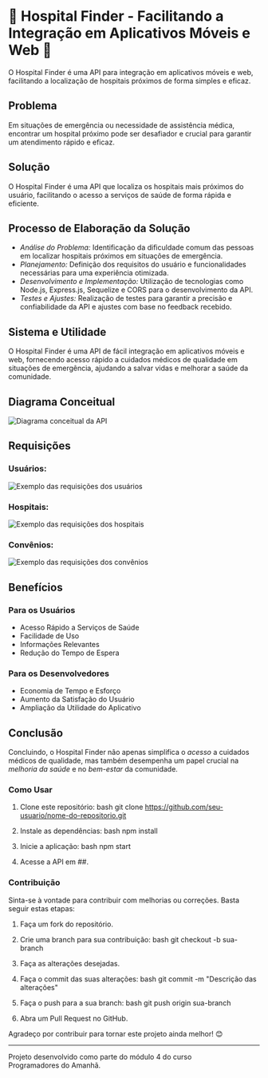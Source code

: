 # 🏥 Hospital Finder - Facilitando a Integração em Aplicativos Móveis e Web 🏥

O Hospital Finder é uma API para integração em aplicativos móveis e web, facilitando a localização de hospitais próximos de forma simples e eficaz.

## Problema
Em situações de emergência ou necessidade de assistência médica, encontrar um hospital próximo pode ser desafiador e crucial para garantir um atendimento rápido e eficaz.

## Solução
O Hospital Finder é uma API que localiza os hospitais mais próximos do usuário, facilitando o acesso a serviços de saúde de forma rápida e eficiente.

## Processo de Elaboração da Solução
- *Análise do Problema:* Identificação da dificuldade comum das pessoas em localizar hospitais próximos em situações de emergência.
- *Planejamento:* Definição dos requisitos do usuário e funcionalidades necessárias para uma experiência otimizada.
- *Desenvolvimento e Implementação:* Utilização de tecnologias como Node.js, Express.js, Sequelize e CORS para o desenvolvimento da API.
- *Testes e Ajustes:* Realização de testes para garantir a precisão e confiabilidade da API e ajustes com base no feedback recebido.

## Sistema e Utilidade
O Hospital Finder é uma API de fácil integração em aplicativos móveis e web, fornecendo acesso rápido a cuidados médicos de qualidade em situações de emergência, ajudando a salvar vidas e melhorar a saúde da comunidade.

## Diagrama Conceitual
![Diagrama conceitual da API](https://i.imgur.com/rdUKX00.png)

## Requisições
### Usuários:
![Exemplo das requisições dos usuários]()

### Hospitais:
![Exemplo das requisições dos hospitais]()

### Convênios:
![Exemplo das requisições dos convênios]()

## Benefícios
### Para os Usuários
- Acesso Rápido a Serviços de Saúde
- Facilidade de Uso
- Informações Relevantes
- Redução do Tempo de Espera

### Para os Desenvolvedores
- Economia de Tempo e Esforço
- Aumento da Satisfação do Usuário
- Ampliação da Utilidade do Aplicativo

## Conclusão
Concluindo, o Hospital Finder não apenas simplifica o *acesso* a cuidados médicos de qualidade, mas também desempenha um papel crucial na *melhoria da saúde* e no *bem-estar* da comunidade.

### Como Usar

1. Clone este repositório:
   bash
   git clone https://github.com/seu-usuario/nome-do-repositorio.git
   

2. Instale as dependências:
   bash
   npm install
   

3. Inicie a aplicação:
   bash
   npm start
   

4. Acesse a API em ##.

### Contribuição

Sinta-se à vontade para contribuir com melhorias ou correções. Basta seguir estas etapas:

1. Faça um fork do repositório.
2. Crie uma branch para sua contribuição:
   bash
   git checkout -b sua-branch
   
3. Faça as alterações desejadas.
4. Faça o commit das suas alterações:
   bash
   git commit -m "Descrição das alterações"
   
5. Faça o push para a sua branch:
   bash
   git push origin sua-branch
   
6. Abra um Pull Request no GitHub.

Agradeço por contribuir para tornar este projeto ainda melhor! 😊

---
Projeto desenvolvido como parte do módulo 4 do curso Programadores do Amanhã.
